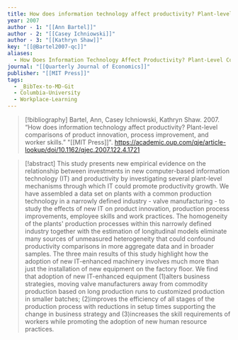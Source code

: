 ```yaml
---
title: How does information technology affect productivity? Plant-level comparisons of product innovation, process improvement, and worker skills
year: 2007
author - 1: "[[Ann Bartel]]"
author - 2: "[[Casey Ichniowski]]"
author - 3: "[[Kathryn Shaw]]"
key: "[[@Bartel2007-qc]]"
aliases:
  - How Does Information Technology Affect Productivity? Plant-Level Comparisons Of Product Innovation, Process Improvement, And Worker Skills
journal: "[[Quarterly Journal of Economics]]"
publisher: "[[MIT Press]]"
tags:
  - _BibTex-to-MD-Git
  - Columbia-University
  - Workplace-Learning
---
```


> [!bibliography]
> Bartel, Ann, Casey Ichniowski, Kathryn Shaw. 2007. “How does information technology affect productivity? Plant-level comparisons of product innovation, process improvement, and worker skills.” "[[MIT Press]]". https://academic.oup.com/qje/article-lookup/doi/10.1162/qjec.2007.122.4.1721

> [!abstract]
> This study presents new empirical evidence on the relationship between investments in new computer-based information technology (IT) and productivity by investigating several plant-level mechanisms through which IT could promote productivity growth. We have assembled a data set on plants with a common production technology in a narrowly defined industry - valve manufacturing - to study the effects of new IT on product innovation, production process improvements, employee skills and work practices. The homogeneity of the plants' production processes within this narrowly defined industry together with the estimation of longitudinal models eliminate many sources of unmeasured heterogeneity that could confound productivity comparisons in more aggregate data and in broader samples. The three main results of this study highlight how the adoption of new IT-enhanced machinery involves much more than just the installation of new equipment on the factory floor. We find that adoption of new IT-enhanced equipment (1)alters business strategies, moving valve manufacturers away from commodity production based on long production runs to customized production in smaller batches; (2)improves the efficiency of all stages of the production process with reductions in setup times supporting the change in business strategy and (3)increases the skill requirements of workers while promoting the adoption of new human resource practices.